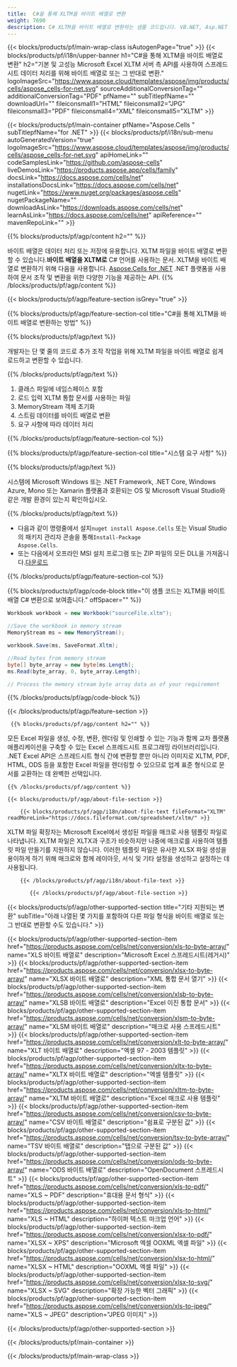 ```yaml
---
title:  C#을 통해 XLTM을 바이트 배열로 변환
weight: 7690
description: C# XLTM을 바이트 배열로 변환하는 샘플 코드입니다. VB.NET, Asp.NET 또는 .NET 기반 응용 프로그램 내에서 Excel XLTM을 바이트 배열로 변환하려면 이 코드를 사용하십시오.
---
```

{{< blocks/products/pf/main-wrap-class isAutogenPage="true" >}}
{{< blocks/products/pf/i18n/upper-banner h1="C#을 통해 XLTM을 바이트 배열로 변환" h2="기본 및 고성능 Microsoft Excel XLTM 서버 측 API를 사용하여 스프레드시트 데이터 처리를 위해 바이트 배열로 또는 그 반대로 변환." logoImageSrc="https://www.aspose.cloud/templates/aspose/img/products/cells/aspose_cells-for-net.svg" sourceAdditionalConversionTag="" additionalConversionTag="PDF" pfName="" subTitlepfName="" downloadUrl="" fileiconsmall1="HTML" fileiconsmall2="JPG" fileiconsmall3="PDF" fileiconsmall4="XML" fileiconsmall5="XLTM" >}}

{{< blocks/products/pf/main-container pfName="Aspose.Cells " subTitlepfName="for .NET" >}}
{{< blocks/products/pf/i18n/sub-menu autoGeneratedVersion="true" logoImageSrc="https://www.aspose.cloud/templates/aspose/img/products/cells/aspose_cells-for-net.svg" apiHomeLink="" codeSamplesLink="https://github.com/aspose-cells" liveDemosLink="https://products.aspose.app/cells/family" docsLink="https://docs.aspose.com/cells/net" installationsDocsLink="https://docs.aspose.com/cells/net" nugetLink="https://www.nuget.org/packages/aspose.cells" nugetPackageName="" downloadAsLink="https://downloads.aspose.com/cells/net" learnAsLink="https://docs.aspose.com/cells/net" apiReference="" mavenRepoLink="" >}}

{{% blocks/products/pf/agp/content h2="" %}}

 바이트 배열은 데이터 처리 또는 저장에 유용합니다. XLTM 파일을 바이트 배열로 변환할 수 있습니다.**바이트 배열을 XLTM로** C# 언어를 사용하는 문서. XLTM을 바이트 배열로 변환하기 위해 다음을 사용합니다.
 [Aspose.Cells for .NET](https://products.aspose.com/cells/net) 
 .NET 플랫폼을 사용하여 문서 조작 및 변환을 위한 다양한 기능을 제공하는 API.
{{% /blocks/products/pf/agp/content %}}

{{< blocks/products/pf/agp/feature-section isGrey="true" >}}

{{% blocks/products/pf/agp/feature-section-col title="C#을 통해 XLTM을 바이트 배열로 변환하는 방법" %}}

{{% blocks/products/pf/agp/text %}}

 개발자는 단 몇 줄의 코드로 추가 조작 작업을 위해 XLTM 파일을 바이트 배열로 쉽게 로드하고 변환할 수 있습니다.

{{% /blocks/products/pf/agp/text %}}

1.  클래스 파일에 네임스페이스 포함
1.  로드 입력 XLTM 통합 문서를 사용하는 파일
1.  MemoryStream 객체 초기화
1.  스트림 데이터를 바이트 배열로 변환
1.  요구 사항에 따라 데이터 처리

{{% /blocks/products/pf/agp/feature-section-col %}}

{{% blocks/products/pf/agp/feature-section-col title="시스템 요구 사항" %}}

{{% blocks/products/pf/agp/text %}}

 시스템에 Microsoft Windows 또는 .NET Framework, .NET Core, Windows Azure, Mono 또는 Xamarin 플랫폼과 호환되는 OS 및 Microsoft Visual Studio와 같은 개발 환경이 있는지 확인하십시오.

{{% /blocks/products/pf/agp/text %}}

-  다음과 같이 명령줄에서 설치<code>nuget install Aspose.Cells</code> 또는 Visual Studio의 패키지 관리자 콘솔을 통해<code>Install-Package Aspose.Cells</code>.
-  또는 다음에서 오프라인 MSI 설치 프로그램 또는 ZIP 파일의 모든 DLL을 가져옵니다.<a href="https://downloads.aspose.com/cells/net">다운로드</a>

{{% /blocks/products/pf/agp/feature-section-col %}}

{{% blocks/products/pf/agp/code-block title="이 샘플 코드는 XLTM을 바이트 배열 C# 변환으로 보여줍니다." offSpacer="" %}}

```cs
Workbook workbook = new Workbook("sourceFile.xltm");

//Save the workbook in memory stream
MemoryStream ms = new MemoryStream();

workbook.Save(ms, SaveFormat.Xltm);

//Read bytes from memory stream
byte[] byte_array = new byte[ms.Length];
ms.Read(byte_array, 0, byte_array.Length);

// Process the memory stream byte array data as of your requirement 

```

{{% /blocks/products/pf/agp/code-block %}}

{{< /blocks/products/pf/agp/feature-section >}}

<!-- aboutfile Starts -->
      
     {{% blocks/products/pf/agp/content h2="" %}}

모든 Excel 파일을 생성, 수정, 변환, 렌더링 및 인쇄할 수 있는 기능과 함께 교차 플랫폼 애플리케이션을 구축할 수 있는 Excel 스프레드시트 프로그래밍 라이브러리입니다. .NET Excel API은 스프레드시트 형식 간에 변환할 뿐만 아니라 이미지로 XLTM, PDF, HTML, ODS 등을 포함한 Excel 파일을 렌더링할 수 있으므로 업계 표준 형식으로 문서를 교환하는 데 완벽한 선택입니다.



    {{% /blocks/products/pf/agp/content %}}

    {{< blocks/products/pf/agp/about-file-section >}}

        {{< blocks/products/pf/agp/i18n/about-file-text fileFormat="XLTM" readMoreLink="https://docs.fileformat.com/spreadsheet/xltm/" >}}
XLTM 파일 확장자는 Microsoft Excel에서 생성된 파일을 매크로 사용 템플릿 파일로 나타냅니다. XLTM 파일은 XLTX과 구조가 비슷하지만 나중에 매크로를 사용하여 템플릿 파일 만들기를 지원하지 않습니다. 이러한 템플릿 파일은 유사한 XLSX 파일 생성을 용이하게 하기 위해 매크로와 함께 레이아웃, 서식 및 기타 설정을 생성하고 설정하는 데 사용됩니다.

        {{< /blocks/products/pf/agp/i18n/about-file-text >}}

           {{< /blocks/products/pf/agp/about-file-section >}}

<!-- aboutfile Ends -->

{{< blocks/products/pf/agp/other-supported-section title="기타 지원되는 변환" subTitle="아래 나열된 몇 가지를 포함하여 다른 파일 형식을 바이트 배열로 또는 그 반대로 변환할 수도 있습니다." >}}

{{< blocks/products/pf/agp/other-supported-section-item href="https://products.aspose.com/cells/net/conversion/xls-to-byte-array/" name="XLS 바이트 배열로" description="Microsoft Excel 스프레드시트(레거시)" >}} {{< blocks/products/pf/agp/other-supported-section-item href="https://products.aspose.com/cells/net/conversion/xlsx-to-byte-array/" name="XLSX 바이트 배열로" description="XML 통합 문서 열기" >}} {{< blocks/products/pf/agp/other-supported-section-item href="https://products.aspose.com/cells/net/conversion/xlsb-to-byte-array/" name="XLSB 바이트 배열로" description="Excel 이진 통합 문서" >}} {{< blocks/products/pf/agp/other-supported-section-item href="https://products.aspose.com/cells/net/conversion/xlsm-to-byte-array/" name="XLSM 바이트 배열로" description="매크로 사용 스프레드시트" >}} {{< blocks/products/pf/agp/other-supported-section-item href="https://products.aspose.com/cells/net/conversion/xlt-to-byte-array/" name="XLT 바이트 배열로" description="엑셀 97 - 2003 템플릿" >}} {{< blocks/products/pf/agp/other-supported-section-item href="https://products.aspose.com/cells/net/conversion/xltx-to-byte-array/" name="XLTX 바이트 배열로" description="엑셀 템플릿" >}} {{< blocks/products/pf/agp/other-supported-section-item href="https://products.aspose.com/cells/net/conversion/xltm-to-byte-array/" name="XLTM 바이트 배열로" description="Excel 매크로 사용 템플릿" >}} {{< blocks/products/pf/agp/other-supported-section-item href="https://products.aspose.com/cells/net/conversion/csv-to-byte-array/" name="CSV 바이트 배열로" description="쉼표로 구분된 값" >}} {{< blocks/products/pf/agp/other-supported-section-item href="https://products.aspose.com/cells/net/conversion/tsv-to-byte-array/" name="TSV 바이트 배열로" description="탭으로 구분된 값" >}} {{< blocks/products/pf/agp/other-supported-section-item href="https://products.aspose.com/cells/net/conversion/ods-to-byte-array/" name="ODS 바이트 배열로" description="OpenDocument 스프레드시트" >}} {{< blocks/products/pf/agp/other-supported-section-item href="https://products.aspose.com/cells/net/conversion/xls-to-pdf/" name="XLS ~ PDF" description="휴대용 문서 형식" >}} {{< blocks/products/pf/agp/other-supported-section-item href="https://products.aspose.com/cells/net/conversion/xls-to-html/" name="XLS ~ HTML" description="하이퍼 텍스트 마크업 언어" >}} {{< blocks/products/pf/agp/other-supported-section-item href="https://products.aspose.com/cells/net/conversion/xlsx-to-pdf/" name="XLSX ~ XPS" description="Microsoft 엑셀 OOXML 엑셀 파일" >}} {{< blocks/products/pf/agp/other-supported-section-item href="https://products.aspose.com/cells/net/conversion/xlsx-to-html/" name="XLSX ~ HTML" description="OOXML 엑셀 파일" >}} {{< blocks/products/pf/agp/other-supported-section-item href="https://products.aspose.com/cells/net/conversion/xlsx-to-svg/" name="XLSX ~ SVG" description="확장 가능한 벡터 그래픽" >}} {{< blocks/products/pf/agp/other-supported-section-item href="https://products.aspose.com/cells/net/conversion/xls-to-jpeg/" name="XLS ~ JPEG" description="JPEG 이미지" >}} 

{{< /blocks/products/pf/agp/other-supported-section >}}

{{< /blocks/products/pf/main-container >}}
    
{{< /blocks/products/pf/main-wrap-class >}}
